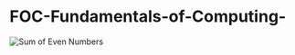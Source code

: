 # FOC-Fundamentals-of-Computing-
![Sum of Even Numbers](https://user-images.githubusercontent.com/112752216/214292603-ad5ef663-3a2c-4576-92e1-51c8ce848b9d.jpg)
